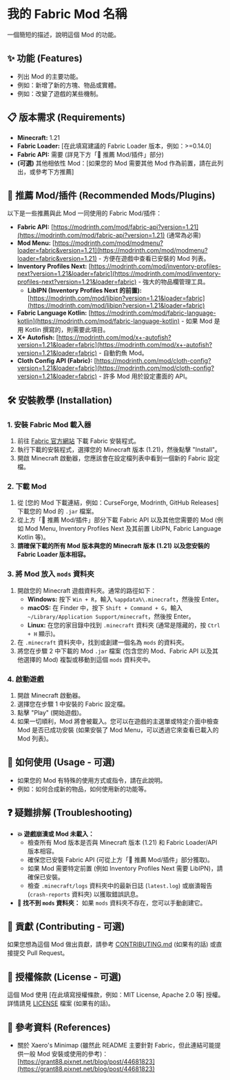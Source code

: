 # 我的 Fabric Mod 名稱

一個簡短的描述，說明這個 Mod 的功能。

## ✨ 功能 (Features)

- 列出 Mod 的主要功能。
- 例如：新增了新的方塊、物品或實體。
- 例如：改變了遊戲的某些機制。

## 📋 版本需求 (Requirements)

- **Minecraft:** 1.21
- **Fabric Loader:** [在此填寫建議的 Fabric Loader 版本，例如：>=0.14.0]
- **Fabric API:** 需要 (詳見下方「🔗 推薦 Mod/插件」部分)
- **(可選)** 其他相依性 Mod：[如果您的 Mod 需要其他 Mod 作為前置，請在此列出，或參考下方推薦]

## 🔗 推薦 Mod/插件 (Recommended Mods/Plugins)

以下是一些推薦與此 Mod 一同使用的 Fabric Mod/插件：

- **Fabric API:** [https://modrinth.com/mod/fabric-api?version=1.21](https://modrinth.com/mod/fabric-api?version=1.21) (通常為必需)
- **Mod Menu:** [https://modrinth.com/mod/modmenu?loader=fabric&version=1.21](https://modrinth.com/mod/modmenu?loader=fabric&version=1.21) - 方便在遊戲中查看已安裝的 Mod 列表。
- **Inventory Profiles Next:** [https://modrinth.com/mod/inventory-profiles-next?version=1.21&loader=fabric](https://modrinth.com/mod/inventory-profiles-next?version=1.21&loader=fabric) - 強大的物品欄管理工具。
  - **LibIPN (Inventory Profiles Next 的前置):** [https://modrinth.com/mod/libipn?version=1.21&loader=fabric](https://modrinth.com/mod/libipn?version=1.21&loader=fabric)
- **Fabric Language Kotlin:** [https://modrinth.com/mod/fabric-language-kotlin](https://modrinth.com/mod/fabric-language-kotlin) - 如果 Mod 是用 Kotlin 撰寫的，則需要此項目。
- **X+ Autofish:** [https://modrinth.com/mod/x+-autofish?version=1.21&loader=fabric](https://modrinth.com/mod/x+-autofish?version=1.21&loader=fabric) - 自動釣魚 Mod。
- **Cloth Config API (Fabric):** [https://modrinth.com/mod/cloth-config?version=1.21&loader=fabric](https://modrinth.com/mod/cloth-config?version=1.21&loader=fabric) - 許多 Mod 用於設定畫面的 API。

## 🛠️ 安裝教學 (Installation)

### 1. 安裝 Fabric Mod 載入器

1.  前往 [Fabric 官方網站](https://fabricmc.net/use/installer/) 下載 Fabric 安裝程式。
2.  執行下載的安裝程式，選擇您的 Minecraft 版本 (1.21)，然後點擊 "Install"。
3.  開啟 Minecraft 啟動器，您應該會在設定檔列表中看到一個新的 Fabric 設定檔。

### 2. 下載 Mod

1.  從 [您的 Mod 下載連結，例如：CurseForge, Modrinth, GitHub Releases] 下載您的 Mod 的 `.jar` 檔案。
2.  從上方「🔗 推薦 Mod/插件」部分下載 Fabric API 以及其他您需要的 Mod (例如 Mod Menu, Inventory Profiles Next 及其前置 LibIPN, Fabric Language Kotlin 等)。
3.  **請確保下載的所有 Mod 版本與您的 Minecraft 版本 (1.21) 以及您安裝的 Fabric Loader 版本相容。**

### 3. 將 Mod 放入 `mods` 資料夾

1.  開啟您的 Minecraft 遊戲資料夾。通常的路徑如下：
    - **Windows:** 按下 `Win + R`，輸入 `%appdata%\.minecraft`，然後按 Enter。
    - **macOS:** 在 Finder 中，按下 `Shift + Command + G`，輸入 `~/Library/Application Support/minecraft`，然後按 Enter。
    - **Linux:** 在您的家目錄中找到 `.minecraft` 資料夾 (通常是隱藏的，按 `Ctrl + H` 顯示)。
2.  在 `.minecraft` 資料夾中，找到或創建一個名為 `mods` 的資料夾。
3.  將您在步驟 2 中下載的 Mod `.jar` 檔案 (包含您的 Mod、Fabric API 以及其他選擇的 Mod) 複製或移動到這個 `mods` 資料夾中。

### 4. 啟動遊戲

1.  開啟 Minecraft 啟動器。
2.  選擇您在步驟 1 中安裝的 Fabric 設定檔。
3.  點擊 "Play" (開始遊戲)。
4.  如果一切順利，Mod 將會被載入。您可以在遊戲的主選單或特定介面中檢查 Mod 是否已成功安裝 (如果安裝了 Mod Menu，可以透過它來查看已載入的 Mod 列表)。

## 📖 如何使用 (Usage - 可選)

- 如果您的 Mod 有特殊的使用方式或指令，請在此說明。
- 例如：如何合成新的物品，如何使用新的功能等。

## ❓ 疑難排解 (Troubleshooting)

- **💥 遊戲崩潰或 Mod 未載入：**
  - 檢查所有 Mod 版本是否與 Minecraft 版本 (1.21) 和 Fabric Loader/API 版本相容。
  - 確保您已安裝 Fabric API (可從上方「🔗 推薦 Mod/插件」部分獲取)。
  - 如果 Mod 需要特定前置 (例如 Inventory Profiles Next 需要 LibIPN)，請確保已安裝。
  - 檢查 `.minecraft/logs` 資料夾中的最新日誌 (`latest.log`) 或崩潰報告 (`crash-reports` 資料夾) 以獲取錯誤訊息。
- **📂 找不到 `mods` 資料夾：** 如果 `mods` 資料夾不存在，您可以手動創建它。

## 🤝 貢獻 (Contributing - 可選)

如果您想為這個 Mod 做出貢獻，請參考 [CONTRIBUTING.md](CONTRIBUTING.md) (如果有的話) 或直接提交 Pull Request。

## 📜 授權條款 (License - 可選)

這個 Mod 使用 [在此填寫授權條款，例如：MIT License, Apache 2.0 等] 授權。詳情請見 [LICENSE](LICENSE) 檔案 (如果有的話)。

## 🔗 參考資料 (References)

- 關於 Xaero's Minimap (雖然此 README 主要針對 Fabric，但此連結可能提供一般 Mod 安裝或使用的參考)：[https://grant88.pixnet.net/blog/post/44681823](https://grant88.pixnet.net/blog/post/44681823)
